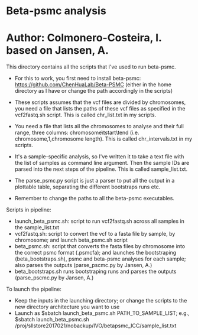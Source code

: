# Beta-psmc analysis

# Author: Colmonero-Costeira, I. based on Jansen, A.

This directory contains all the scripts that I've used to run beta-psmc.

- For this to work, you first need to install beta-psmc:
https://github.com/ChenHuaLab/Beta-PSMC (either in the home directory as I have or change the path accordingly in the scripts)

- These scripts assumes that the vcf files are divided by chromosomes, you need a file that lists the paths of these vcf files as specified in the vcf2fastq.sh script.  This is called chr_list.txt in my scripts.

- You need a file that lists all the chromosomes to analyse and their full range, three columns: chromosome\tstart\tend (i.e. chromosome,1,chromosome length). This is called chr_intervals.txt in my scripts.

- It's a sample-specific analysis, so I've written it to take a text file with the list of samples as command line argument. Then the sample IDs are parsed into the next steps of the pipeline. This is called sample_list.txt.

- The parse_psmc.py script is just a parser to put all the output in a plottable table, separating the different bootstraps runs etc.

- Remember to change the paths to all the beta-psmc executables.

Scripts in pipeline:

- launch_beta_psmc.sh: script to run vcf2fastq.sh across all samples in the sample_list.txt 
- vcf2fastq.sh: script to convert the vcf to a fasta file by sample, by chromosome; and launch beta_psmc.sh script
- beta_psmc.sh: script that converts the fasta files by chromosome into the correct psmc format (.psmcfa); and launches the bootstraping  (beta_bootstraps.sh), psmc and beta-psmc analyses for each sample; also parses the outputs (parse_pscmc.py by Jansen, A.)
- beta_bootstraps.sh runs bootstraping runs and parses the outputs (parse_pscmc.py by Jansen, A.)

To launch the pipeline:

- Keep the inputs in the launching directory; or change the scripts to the new directory architecture you want to use
- Launch as $sbatch launch_beta_psmc.sh PATH_TO_SAMPLE_LIST; e.g., $sbatch launch_beta_psmc.sh /proj/sllstore2017021/nobackup/IVO/betapsmc_ICC/sample_list.txt






